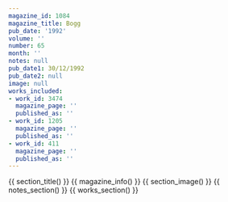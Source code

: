 ```yaml
---
magazine_id: 1084
magazine_title: Bogg
pub_date: '1992'
volume: ''
number: 65
month: ''
notes: null
pub_date1: 30/12/1992
pub_date2: null
image: null
works_included:
- work_id: 3474
  magazine_page: ''
  published_as: ''
- work_id: 1205
  magazine_page: ''
  published_as: ''
- work_id: 411
  magazine_page: ''
  published_as: ''
---
```


{{ section_title() }}
{{ magazine_info() }}
{{ section_image() }}
{{ notes_section() }}
{{ works_section() }}
